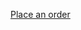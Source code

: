 <a href="{% url 'place_order' %}" class="book-a-table-btn scrollto d-none d-lg-flex">Place an order</a>